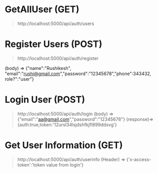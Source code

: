 # GetAllUser (GET)
> http://localhost:5000/api/auth/users

# Register Users (POST)
> http://localhost:5000/api/auth/register 

(body) => 
{"name":"Rushikesh", "email":"rushi@gmail.com","password":"12345678","phone":343432, role?":"user"}

# Login User (POST) 
> http://localhost:5000/api/auth/login 
(body) => 
{"email":"aa@gmail.com","password":"12345678"} (response)=> {auth:true,token:'12ursl34lsjdshfkjfl899ddsvg'}

# Get User Information (GET) 
> http://localhost:5000/api/auth/userinfo (Header) => {'x-access-token':'token value from login'}